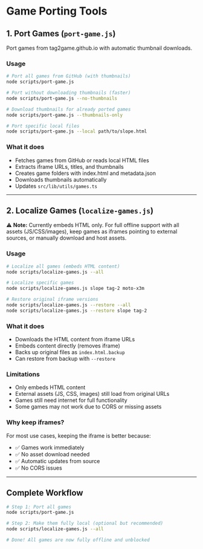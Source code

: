 # Game Porting Tools

## 1. Port Games (`port-game.js`)

Port games from tag2game.github.io with automatic thumbnail downloads.

### Usage

```bash
# Port all games from GitHub (with thumbnails)
node scripts/port-game.js

# Port without downloading thumbnails (faster)
node scripts/port-game.js --no-thumbnails

# Download thumbnails for already ported games
node scripts/port-game.js --thumbnails-only

# Port specific local files
node scripts/port-game.js --local path/to/slope.html
```

### What it does

- Fetches games from GitHub or reads local HTML files
- Extracts iframe URLs, titles, and thumbnails
- Creates game folders with index.html and metadata.json
- Downloads thumbnails automatically
- Updates `src/lib/utils/games.ts`

---

## 2. Localize Games (`localize-games.js`)

⚠️ **Note:** Currently embeds HTML only. For full offline support with all assets (JS/CSS/images), keep games as iframes pointing to external sources, or manually download and host assets.

### Usage

```bash
# Localize all games (embeds HTML content)
node scripts/localize-games.js --all

# Localize specific games
node scripts/localize-games.js slope tag-2 moto-x3m

# Restore original iframe versions
node scripts/localize-games.js --restore --all
node scripts/localize-games.js --restore slope tag-2
```

### What it does

- Downloads the HTML content from iframe URLs
- Embeds content directly (removes iframe)
- Backs up original files as `index.html.backup`
- Can restore from backup with `--restore`

### Limitations

- Only embeds HTML content
- External assets (JS, CSS, images) still load from original URLs
- Games still need internet for full functionality
- Some games may not work due to CORS or missing assets

### Why keep iframes?

For most use cases, keeping the iframe is better because:
- ✅ Games work immediately
- ✅ No asset download needed
- ✅ Automatic updates from source
- ✅ No CORS issues

---

## Complete Workflow

```bash
# Step 1: Port all games
node scripts/port-game.js

# Step 2: Make them fully local (optional but recommended)
node scripts/localize-games.js --all

# Done! All games are now fully offline and unblocked
```
